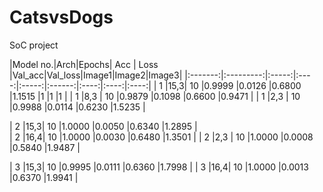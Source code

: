 # CatsvsDogs
 SoC project 
 
|Model no.|Arch|Epochs|  Acc  | Loss |Val_acc|Val_loss|Image1|Image2|Image3|
|:-------:|:---------:|:-----:|:----:|:-----:|:------:|:----:|:----:|:----:|
|   1     |15,3| 10   |0.9999 |0.0126 |0.6800 |1.1515  |1    |1     |1     |
|   1     |8,3 | 10   |0.9879 |0.1098 |0.6600 |0.9471  |
|   1     |2,3 | 10   |0.9988 |0.0114 |0.6230 |1.5235  |

|   2     |15,3| 10   |1.0000 |0.0050 |0.6340 |1.2895  |    
|   2     |16,4| 10   |1.0000 |0.0030 |0.6480 |1.3501  |
|   2     |2,3 | 10   |1.0000 |0.0008 |0.5840 |1.9487  |   

|   3     |15,3| 10   |0.9995 |0.0111 |0.6360 |1.7998  |
|   3     |16,4| 10   |1.0000 |0.0013 |0.6370 |1.9941  |
